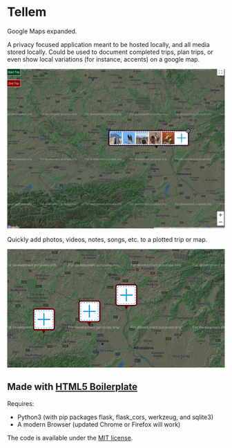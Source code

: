 # Tellem

Google Maps expanded.

A privacy focused application meant to be hosted locally, and all media stored locally. Could be used to document completed trips, plan trips, or even show local variations (for instance, accents) on a google map.

![](tellem3.png)

Quickly add photos, videos, notes, songs, etc. to a plotted trip or map.

![](tellem2.png)

## Made with [HTML5 Boilerplate](https://html5boilerplate.com/)

Requires:

- Python3 (with pip packages flask, flask_cors, werkzeug, and sqlite3)
- A modern Browser (updated Chrome or Firefox will work)

The code is available under the [MIT license](LICENSE.txt).
